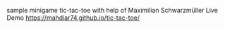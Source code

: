 sample minigame tic-tac-toe with help of Maximilian Schwarzmüller
Live Demo https://mahdiar74.github.io/tic-tac-toe/